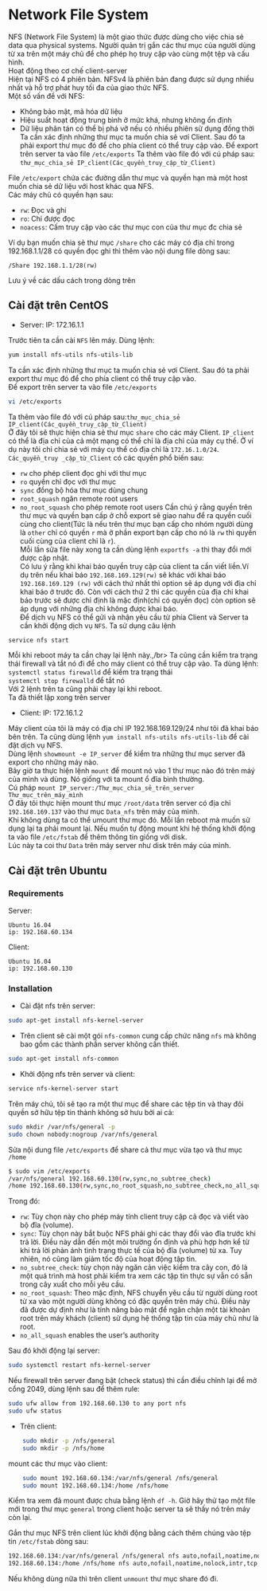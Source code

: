 # Network File System</br>
NFS (Network File System) là một giao thức được dùng cho việc chia sẻ data qua physical systems. Người quản trị gắn các thư mục của người dùng từ xa trên một máy chủ để cho phép họ truy cập vào cùng một tệp và cấu hình.</br>
Hoạt động theo cơ chế client-server</br>
Hiện tại NFS có 4 phiên bản. NFSv4 là phiên bản đang được sử dụng nhiều nhất và hỗ trợ phát huy tối đa của giao thức NFS.</br>
Một số vấn đề với NFS:
* Không bảo mật, mã hóa dữ liệu
* Hiệu suất hoạt động trung bình ở mức khá, nhưng không ổn định
* Dữ liệu phân tán có thể bị phá vỡ nếu có nhiều phiên sử dụng đồng thời
Ta cần xác định những thư mục ta muốn chia sẻ vơí Client. Sau đó ta phải export thư mục đó để cho phía client có thể truy cập vào.
Để export trên server ta vào file `/etc/exports`
Ta thêm vào file đó với cú pháp sau:
`thư_mục_chia_sẻ IP_client(Các_quyền_truy_cập_từ_Client)`

File `/etc/export` chứa các đường dẫn thư mục và quyền hạn mà một host muốn chia sẻ dữ liệu với host khác qua NFS.</br>
Các máy chủ có quyền hạn sau:
* `rw`: Đọc và ghi
* `ro`: Chỉ được đọc
* `noacess`: Cấm truy cập vào các thư mục con của thư mục đc chia sẻ

Ví dụ bạn muốn chia sẻ thư mục `/share` cho các máy có địa chỉ trong 192.168.1.1/28 có quyền đọc ghi thì thêm vào nội dung file dòng sau:

	/Share 192.168.1.1/28(rw)

Lưu ý về các dấu cách trong dòng trên

## Cài đặt trên CentOS</br>
- Server: IP: 172.16.1.1

Trước tiên ta cần cài `NFS` lên máy. Dùng lệnh:
```sh
yum install nfs-utils nfs-utils-lib
```
Ta cần xác định những thư mục ta muốn chia sẻ vơí Client. Sau đó ta phải export thư mục đó để cho phía client có thể truy cập vào.</br>
Để export trên server ta vào file `/etc/exports`
```sh
vi /etc/exports
```
Ta thêm vào file đó với cú pháp sau:`thư_mục_chia_sẻ IP_client(Các_quyền_truy_cập_từ_Client)`</br>
Ở đây tôi sẽ thực hiện chia sẻ thư mục `share` cho các máy Client. `IP_client` có thể là địa chỉ của cả một mạng có thể chỉ là địa chỉ của máy cụ thể. Ở ví dụ này tôi chỉ chia sẻ với máy cụ thể có địa chỉ là `172.16.1.0/24`.
`Các_quyền_truy _cập_từ_Client` có các quyền phổ biến sau:
 * `rw` cho phép client đọc ghi với thư mục
 * `ro` quyền chỉ đọc với thư mục
 * `sync` đồng bộ hóa thư mục dùng chung
 * `root_squash` ngăn remote root users
 * `no_root_squash` cho phép remote root users
Cần chú ý rằng quyền trên thư mục và quyền bạn cấp ở chỗ export sẽ giao nahu để ra quyền cuối cùng cho client(Tức là nếu trên thư mục bạn cấp cho nhóm người dùng là `other` chỉ có quyền `r` mà ở phần export bạn cấp cho nó là `rw` thì quyền cuối cùng của client chỉ là `r`).</br>
Mỗi lần sửa file này xong ta cần dùng lệnh `exportfs -a` thì thay đổi mới được cập nhật.</br>
Có lưu ý rằng khi khai báo quyền truy cập của client ta cần viết liền.Ví dụ trên nếu khai báo `192.168.169.129(rw)` sẽ khác với khai báo `192.168.169.129 (rw)` với cách thứ nhất thì option sẽ áp dụng với địa chỉ khai báo ở trước đó. Còn với cách thứ 2 thì các quyền của địa chỉ khai báo trước sẽ được chỉ định là mặc định(chỉ có quyền đọc) còn option sẽ áp dụng với những địa chỉ không được khai báo.</br>
Để dịch vụ NFS có thể gửi và nhận yêu cầu từ phía Client và Server ta cần khởi động dịch vụ `NFS`. Ta sử dụng câu lệnh
```sh
service nfs start
```
Mỗi khi reboot máy ta cần chạy lại lệnh này.,/br>
Ta cũng cần kiểm tra trạng thái firewall và tắt nó đi để cho máy client có thể truy cập vào. Ta dùng lệnh:</br>
`systemctl status firewalld` để kiểm tra trạng thái</br>
`systemctl stop firewalld` để tắt nó</br>
Với 2 lệnh trên ta cũng phải chạy lại khi reboot.</br>
Ta đã thiết lập xong trên server</br>
- Client: IP: 172.16.1.2

Máy client của tôi là máy có địa chỉ IP 192.168.169.129/24 như tôi đã khai báo bên trên.
Ta cũng dùng lệnh `yum install nfs-utils nfs-utils-lib` để cài đặt dịch vụ NFS.</br>
Dùng lệnh `showmount -e IP_server` để kiểm tra những thư mục server đã export cho những máy nào.</br>
Bây giờ ta thực hiện lệnh `mount` để mount nó vào 1 thư mục nào đó trên máý của mình và dùng. Nó giống với ta mount ổ đĩa bình thường.</br>
Cú pháp `mount IP_server:/Thư_mục_chia_sẻ_trên_server Thư_mục_trên_máy_mình`</br>
Ở đây tôi thực hiện mount thư mục `/root/data` trên server có địa chỉ `192.168.169.137` vào thư mục `Data_nfs` trên máy của mình.</br>
Khi không dùng ta có thể umount thư mục đó. Mỗi lần reboot mà muốn sử dụng lại ta phải mount lại. Nếu muốn tự động mount khi hệ thống khởi động ta vào file `/etc/fstab` để thêm thông tin giống với disk.</br>
Lúc này ta coi thư `Data` trên máy server như disk trên máy của mình.</br>

## Cài đặt trên Ubuntu 
### Requirements
Server:

	Ubuntu 16.04
	ip: 192.168.60.134

Client:

	Ubuntu 16.04
	ip: 192.168.60.130

### Installation

- Cài đặt nfs trên server:
```sh
sudo apt-get install nfs-kernel-server
```
- Trên client sẽ cài một gói `nfs-common` cung cấp chức năng `nfs` mà không bao gồm các thành phần server không cần thiết.
```sh
sudo apt-get install nfs-common
```
- Khởi động nfs trên server và client:
```sh
service nfs-kernel-server start
```
Trên máy chủ, tôi sẽ tạo ra một thư mục để share các tệp tin và thay đôi quyền sở hữu tệp tin thành không sở hưu bởi ai cả:
```sh
sudo mkdir /var/nfs/general -p
sudo chown nobody:nogroup /var/nfs/general
```
Sửa nội dung file `/etc/exports` để share cả thư mục vừa tạo và thư mục `/home` 

```sh
$ sudo vim /etc/exports
/var/nfs/general 192.168.60.130(rw,sync,no_subtree_check)
/home 192.168.60.130(rw,sync,no_root_squash,no_subtree_check,no_all_squash) 
```
Trong đó: 
* `rw`: Tùy chọn này cho phép máy tính client truy cập cả đọc và viết vào bộ đĩa (volume).
* `sync`: Tùy chọn này bắt buộc NFS phải ghi các thay đổi vào đĩa trước khi trả lời. Điều này dẫn đến một môi trường ổn định và phù hợp hơn kể từ khi trả lời phản ánh tình trạng thực tế của bộ đĩa (volume) từ xa. Tuy nhiên, nó cũng làm giảm tốc độ của hoạt động tập tin.
* `no_subtree_check`: tùy chọn này ngăn cản việc kiểm tra cây con, đó là một quá trình mà host phải kiểm tra xem các tập tin thực sự vẫn có sẵn trong cây xuất cho mỗi yêu cầu.
* `no_root_squash`: Theo mặc định, NFS chuyển yêu cầu từ người dùng root từ xa vào một người dùng không có đặc quyền trên máy chủ. Điều này đã được dự định như là tính năng bảo mật để ngăn chặn một tài khoản root trên máy khách (client) sử dụng hệ thống tập tin của máy chủ như là root.
* `no_all_squash` enables the user’s authority

Sau đó khởi động lại server:
```sh
sudo systemctl restart nfs-kernel-server
```
Nếu firewall trên server đang bật (check status) thì cần điều chỉnh lại để mở cổng 2049, dùng lệnh sau để thêm rule:
```sh
sudo ufw allow from 192.168.60.130 to any port nfs
sudo ufw status
```
- Trên client:
```sh
	sudo mkdir -p /nfs/general
	sudo mkdir -p /nfs/home 
```
mount các thư mục vào client:
```sh
	sudo mount 192.168.60.134:/var/nfs/general /nfs/general
	sudo mount 192.168.60.134:/home /nfs/home	
```
Kiểm tra xem đã mount được chưa bằng lệnh `df -h`. Giờ hãy thử tạo một file mới trong thư mục `general` trong client hoặc server ta sẽ thấy nó trên máy còn lại.

Gắn thư mục NFS trên client lúc khởi động bằng cách thêm chúng vào tệp tin `/etc/fstab` dòng sau: 
```sh
192.168.60.134:/var/nfs/general /nfs/general nfs auto,nofail,noatime,nolock,intr,tcp,actimeo=1800 0 0
192.168.60.134:/home /nfs/home nfs auto,nofail,noatime,nolock,intr,tcp,actimeo=1800 0 0
```
Nếu không dùng nữa thì trên client `unmount` thư mục share đó đi.
